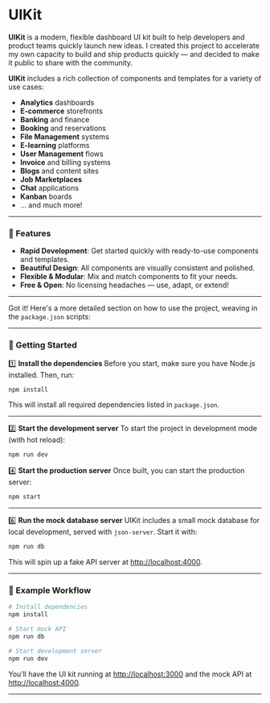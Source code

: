 # UIKit

**UIKit** is a modern, flexible dashboard UI kit built to help developers and product teams quickly launch new ideas. I created this project to accelerate my own capacity to build and ship products quickly — and decided to make it public to share with the community.

**UIKit** includes a rich collection of components and templates for a variety of use cases:

- **Analytics** dashboards
- **E-commerce** storefronts
- **Banking** and finance
- **Booking** and reservations
- **File Management** systems
- **E-learning** platforms
- **User Management** flows
- **Invoice** and billing systems
- **Blogs** and content sites
- **Job Marketplaces**
- **Chat** applications
- **Kanban** boards
- ... and much more!

---

### 🎉 Features

- **Rapid Development**: Get started quickly with ready-to-use components and templates.
- **Beautiful Design**: All components are visually consistent and polished.
- **Flexible & Modular**: Mix and match components to fit your needs.
- **Free & Open**: No licensing headaches — use, adapt, or extend!

---

Got it! Here's a more detailed section on how to use the project, weaving in the `package.json` scripts:

---

### 🚀 Getting Started

1️⃣ **Install the dependencies**
Before you start, make sure you have Node.js installed. Then, run:

```bash
npm install
```

This will install all required dependencies listed in `package.json`.

---

2️⃣ **Start the development server**
To start the project in development mode (with hot reload):

```bash
npm run dev
```

4️⃣ **Start the production server**
Once built, you can start the production server:

```bash
npm start
```

---

6️⃣ **Run the mock database server**
UIKit includes a small mock database for local development, served with `json-server`. Start it with:

```bash
npm run db
```

This will spin up a fake API server at [http://localhost:4000](http://localhost:4000).

---

### 📝 Example Workflow

```bash
# Install dependencies
npm install

# Start mock API
npm run db

# Start development server
npm run dev
```

You’ll have the UI kit running at [http://localhost:3000](http://localhost:3000) and the mock API at [http://localhost:4000](http://localhost:4000).

---
